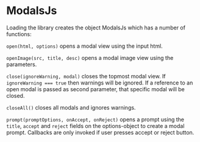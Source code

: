 # ModalsJs


Loading the library creates the object ModalsJs which has a number of functions:

`open(html, options)` opens a modal view using the input html. 

`openImage(src, title, desc)` opens a modal image view using the parameters. 

`close(ignoreWarning, modal)` closes the topmost modal view. 
If `ignoreWarning === true` then warnings will be ignored. 
If a reference to an open modal is passed as second parameter, 
that specific modal will be closed.

`closeAll()` closes all modals and ignores warnings.

`prompt(promptOptions, onAccept, onReject)` opens a prompt using the `title`, `accept` and `reject` 
fields on the options-object to create a modal prompt. 
Callbacks are only invoked if user presses accept or reject button.